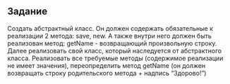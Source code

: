 ## Задание

Создать абстрактный класс. Он должен содержать обязательные к реализации 2 метода: save, new. А также внутри него должен быть реализован метод: getName - возвращающий произвольную строку. Далее реализовать свой класс, который наследуется от абстрактного класса. Реализовать все требуемые методы (содержимое реализации не имеет значения), переопределить метод getName (он должен возвращать строку родительского метода + надпись “Здорово!”)